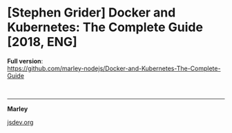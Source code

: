 # [Stephen Grider] Docker and Kubernetes: The Complete Guide [2018, ENG]

**Full version**:  
https://github.com/marley-nodejs/Docker-and-Kubernetes-The-Complete-Guide

<br/>



---

**Marley**

<a href="https://jsdev.org">jsdev.org</a>
